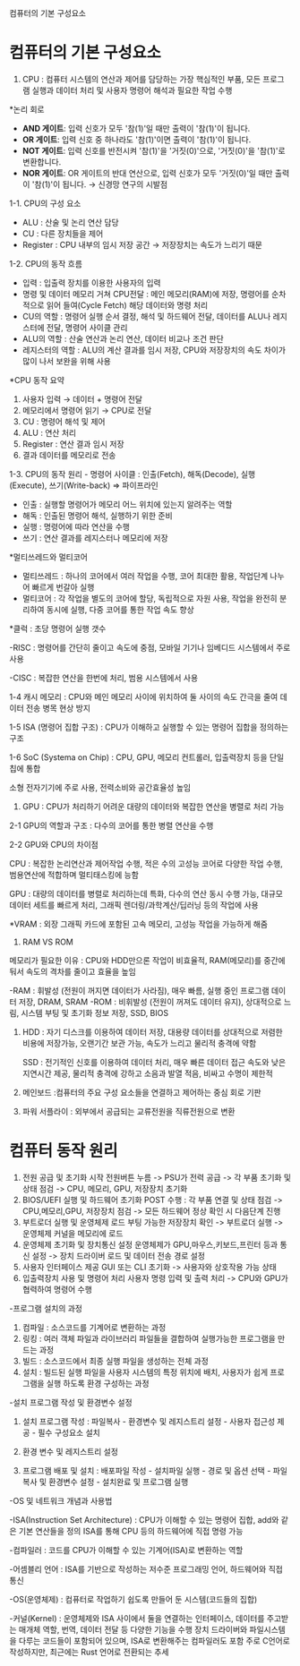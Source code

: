 컴퓨터의 기본 구성요소
# 컴퓨터의 기본 구성요소

1. CPU : 컴퓨터 시스템의 연산과 제어를 담당하는 가장 핵심적인 부품, 모든 프로그램 실행과 데이터 처리 및 사용자 명령어 해석과 필요한 작업 수행

*논리 회로

- **AND 게이트**: 입력 신호가 모두 '참(1)'일 때만 출력이 '참(1)'이 됩니다.
- **OR 게이트**: 입력 신호 중 하나라도 '참(1)'이면 출력이 '참(1)'이 됩니다.
- **NOT 게이트**: 입력 신호를 반전시켜 '참(1)'을 '거짓(0)'으로, '거짓(0)'을 '참(1)'로 변환합니다.
- **NOR 게이트**: OR 게이트의 반대 연산으로, 입력 신호가 모두 '거짓(0)'일 때만 출력이 '참(1)'이 됩니다. → 신경망 연구의 시발점

1-1. CPU의 구성 요소

- ALU : 산술 및 논리 연산 담당
- CU : 다른 장치들을 제어
- Register :  CPU 내부의 임시 저장 공간 → 저장장치는 속도가 느리기 때문

1-2. CPU의 동작 흐름

- 입력 : 입출력 장치를 이용한 사용자의 입력
- 명령 및 데이터 메모리 거쳐 CPU전달 : 메인 메모리(RAM)에 저장, 명령어를 순차적으로 읽어 들여(Cycle Fetch) 해당 데이터와 명령 처리
- CU의 역할 : 명령어 실행 순서 결정, 해석 및 하드웨어 전달, 데이터를 ALU나 레지스터에 전달, 명령어 사이클 관리
- ALU의 역할 : 산술 연산과 논리 연산, 데이터 비교나 조건 판단
- 레지스터의 역할 : ALU의 계산 결과를 임시 저장, CPU와 저장장치의 속도 차이가 많이 나서 보완을 위해 사용

*CPU 동작 요약

1. 사용자 입력 → 데이터 + 명령어 전달
2. 메모리에서 명령어 읽기 → CPU로 전달
3. CU : 명령어 해석 및 제어
4. ALU : 연산 처리
5. Register : 연산 결과 임시 저장
6. 결과 데이터를 메모리로 전송

1-3. CPU의 동작 원리 - 명령어 사이클 : 인출(Fetch), 해독(Decode), 실행(Execute), 쓰기(Write-back) ⇒ 파이프라인

- 인출 : 실행할 명령어가 메모리 어느 위치에 있는지 알려주는 역할
- 해독 : 인출된 명령어 해석, 실행하기 위한 준비
- 실행 : 명령어에 따라 연산을 수행
- 쓰기 : 연산 결과를 레지스터나 메모리에 저장

*멀티쓰레드와 멀티코어

- 멀티쓰레드 : 하나의 코어에서 여러 작업을 수행, 코어 최대한 활용, 작업단계 나누어 빠르게 번갈아 실행
- 멀티코어 : 각 작업을 별도의 코어에 할당, 독립적으로 자원 사용, 작업을 완전히 분리하여 동시에 실행, 다중 코어를 통한 작업 속도 향상

*클럭 : 초당 명령어 실행 갯수

-RISC : 명령어를 간단히 줄이고 속도에 중점, 모바일 기기나 임베디드 시스템에서 주로 사용

-CISC : 복잡한 연산을 한번에 처리, 범용 시스템에서 사용

1-4 캐시 메모리 : CPU와 메인 메모리 사이에 위치하여 둘 사이의 속도 간극을 줄여 데이터 전송 병목 현상 방지


1-5 ISA (명령어 집합 구조) : CPU가 이해하고 실행할 수 있는 명령어 집합을 정의하는 구조

1-6 SoC (Systema on Chip) : CPU, GPU, 메모리 컨트롤러, 입출력장치 등을 단일 칩에 통합

소형 전자기기에 주로 사용, 전력소비와 공간효율성 높임

1. GPU : CPU가 처리하기 어려운 대량의 데이터와 복잡한 연산을 병렬로 처리 가능

 2-1 GPU의 역할과 구조 : 다수의 코어를 통한 병렬 연산을 수행

 2-2  GPU와 CPU의 차이점

CPU : 복잡한 논리연산과 제어작업 수행, 적은 수의 고성능 코어로 다양한 작업 수행, 범용연산에 적합하며 멀티태스킹에 능함

GPU : 대량의 데이터를 병렬로 처리하는데 특화, 다수의 연산 동시 수행 가능, 대규모 데이터 세트를 빠르게 처리, 그래픽 렌더링/과학계산/딥러닝 등의 작업에 사용

*VRAM : 외장 그래픽 카드에 포함된 고속 메모리, 고성능 작업을 가능하게 해줌

1. RAM VS ROM

메모리가 필요한 이유 : CPU와 HDD만으론 작업이 비효율적, RAM(메모리)를 중간에 둬서 속도의 격차를 줄이고 효율을 높임

-RAM : 휘발성 (전원이 꺼지면 데이터가 사라짐), 매우 빠름, 실행 중인 프로그램 데이터 저장, DRAM, SRAM 
-ROM : 비휘발성 (전원이 꺼져도 데이터 유지), 상대적으로 느림, 시스템 부팅 및 초기화 정보 저장, SSD, BIOS

1. HDD : 자기 디스크를 이용하여 데이터 저장, 대용량 데이터를 상대적으로 저렴한 비용에 저장가능, 오랜기간 보관 가능, 속도가 느리고 물리적 충격에 약함
    
    SSD : 전기적인 신호를 이용하여 데이터 처리, 매우 빠른 데이터 접근 속도와 낮은 지연시간 제공, 물리적 충격에 강하고 소음과 발열 적음, 비싸고 수명이 제한적
    
2. 메인보드 :컴퓨터의 주요 구성 요소들을 연결하고 제어하는 중심 회로 기판

 6. 파워 서플라이 : 외부에서 공급되는 교류전원을 직류전원으로 변환 

# 컴퓨터 동작 원리
1. 전원 공급 및 초기화 시작
전원버튼 누름 -> PSU가 전력 공급 -> 각 부품 초기화 및 상태 점검 -> CPU, 메모리, GPU, 저장장치 초기화
2. BIOS/UEFI 실행 및 하드웨어 초기화
POST 수행 : 각 부품 연결 및 상태 점검 -> CPU,메모리,GPU, 저장장치 점검 -> 모든 하드웨어 정상 확인 시 다음단계 진행
3. 부트로더 실행 및 운영체제 로드
부팅 가능한 저장장치 확인 -> 부트로더 실행 -> 운영체제 커널을 메모리에 로드
4. 운영체제 초기화 및 장치통신 설정
운영체제가 GPU,마우스,키보드,프린터 등과 통신 설정 -> 장치 드라이버 로드 및 데이터 전송 경로 설정
5. 사용자 인터페이스 제공
GUI 또는 CLI 초기화 -> 사용자와 상호작용 가능 상태
6. 입출력장치 사용 및 명령어 처리
사용자 명령 입력 및 출력 처리 -> CPU와 GPU가 협력하여 명령어 수행

-프로그램 설치의 과정
1. 컴파일 : 소스코드를 기계어로 변환하는 과정
2. 링킹 : 여러 객체 파일과 라이브러리 파일들을 결합하여 실행가능한 프로그램을 만드는 과정
3. 빌드 : 소스코드에서 최종 실행 파일을 생성하는 전체 과정
4. 설치 : 빌드된 실행 파일을 사용자 시스템의 특정 위치에 배치, 사용자가 쉽게 프로그램을 실행 하도록 환경 구성하는 과정

-설치 프로그램 작성 및 환경변수 설정
1. 설치 프로그램 작성 : 파일복사 - 환경변수 및 레지스트리 설정 - 사용자 접근성 제공 - 필수 구성요소 설치

2. 환경 변수 및 레지스트리 설정 
3. 프로그램 배포 및 설치 : 배포파일 작성 - 설치파일 실행 - 경로 및 옵션 선택 - 파일복사 및 환경변수 설정 - 설치완료 및 프로그램 실행

-OS 및 네트워크 개념과 사용법

-ISA(Instruction Set Architecture) :  CPU가 이해할 수 있는 명령어 집합, add와 같은 기본 연산들을 정의 ISA를 통해 CPU 등의 하드웨어에 직접 명령 가능

-컴파일러 : 코드를 CPU가 이해할 수 있는 기계어(ISA)로 변환하는 역할

-어셈블리 언어 : ISA를 기반으로 작성하는 저수준 프로그래밍 언어, 하드웨어와 직접 통신

-OS(운영체제) : 컴퓨터로 작업하기 쉽도록 만들어 둔 시스템(코드들의 집합)

-커널(Kernel) : 운영체제와 ISA 사이에서 둘을 연결하는 인터페이스, 데이터를 주고받는 매개체 역할, 번역, 데이터 전달 등 다양한 기능을 수행 
장치 드라이버와 파일시스템을 다루는 코드들이 포함되어 있으며, ISA로 변환해주는 컴파일러도 포함
주로 C언어로 작성하지만, 최근에는 Rust 언어로 전환되는 추세

